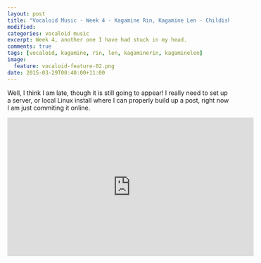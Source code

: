 ```yaml
---
layout: post
title: "Vocaloid Music - Week 4 - Kagamine Rin, Kagamine Len - Childish War (おこちゃま戦争) "
modified:
categories: vocaloid music
excerpt: Week 4, another one I have had stuck in my head.
comments: true
tags: [vocaloid, kagamine, rin, len, kagaminerin, kagaminelen]
image:
  feature: vocaloid-feature-02.png
date: 2015-03-29T00:40:00+11:00
---
```


Well, I think I am late, though it is still going to appear! I really need to set up a server, or local Linux install where I can properly build up a post, right now I am just commiting it online.

<iframe width="560" height="315" src="https://www.youtube.com/embed/pywNi6gD1FA" frameborder="0" allowfullscreen></iframe>
